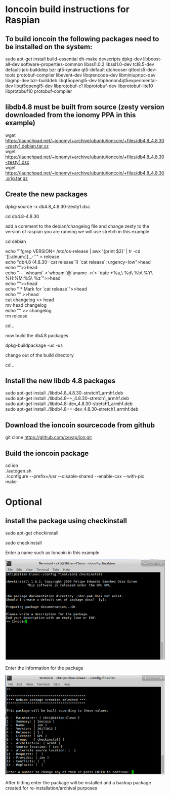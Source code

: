 Ioncoin build instructions for Raspian
======================================
To build ioncoin the following packages need to be installed on the system:
---------------------------------------------------------------------------
sudo apt-get install build-essential dh-make devscripts dpkg-dev libboost-all-dev software-properties-common libssl1.0.2 libssl1.0-dev tcl8.5-dev default-jdk-builddep bzr qt5-qmake qt5-default qtchooser qttools5-dev-tools protobuf-compiler libevent-dev libqrencode-dev libminiupnpc-dev libgmp-dev bzr-builddeb libqt5opengl5-dev libphonon4qt5experimental-dev  libqt5opengl5-dev libprotobuf-c1 libprotobuf-dev libprotobuf-lite10 libprotobuf10 protobuf-compiler

libdb4.8 must be built from source (zesty version downloaded from the ionomy PPA in this example)
----------------------------------------------------------------------------------------
wget https://launchpad.net/~ionomy/+archive/ubuntu/ioncoin/+files/db4.8_4.8.30-zesty1.debian.tar.xz  
wget https://launchpad.net/~ionomy/+archive/ubuntu/ioncoin/+files/db4.8_4.8.30-zesty1.dsc  
wget https://launchpad.net/~ionomy/+archive/ubuntu/ioncoin/+files/db4.8_4.8.30.orig.tar.gz  

Create the new packages
-----------------------
dpkg-source -x db4.8_4.8.30-zesty1.dsc

cd db4.8-4.8.30

add a comment to the debian/changelog file and change zesty to the version of raspian you are running we will use stretch in this example

cd debian

echo "\`fgrep VERSION\= /etc/os-release | awk '{print $2}' | tr -cd '[[:alnum:]]._-'\`" > release  
echo "db4.8 (4.8.30-\`cat release\`1) \`cat release\`; urgency=low">head  
echo "">>head  
echo "-- \`whoami\` <\`whoami\`@\`uname -n\`>   \`date +%a\,\ %d\ %b\ %Y\ %H:%M:%S\ %z\`">>head  
echo "">>head  
echo "  *  Mark for \`cat release\`">>head  
echo "" >>head  
cat changelog >> head  
mv head changelog  
echo "" >> changelog  
rm release

cd ..

now build the db4.8 packages

dpkg-buildpackage -uc -us

change out of the build directory

cd ..

Install the new libdb 4.8 packages
----------------------------------
sudo apt-get install ./libdb4.8_4.8.30-stretch1_armhf.deb  
sudo apt-get install ./libdb4.8++_4.8.30-stretch1_armhf.deb  
sudo apt-get install ./libdb4.8-dev_4.8.30-stretch1_armhf.deb  
sudo apt-get install ./libdb4.8++-dev_4.8.30-stretch1_armhf.deb

Download the ioncoin sourcecode from github
-------------------------------------------

git clone https://github.com/cevap/ion.git

Build the ioncoin package
-------------------------
cd ion  
./autogen.sh  
./configure --prefix=/usr --disable-shared --enable-cxx --with-pic  
make

Optional
========
install the package using checkinstall
--------------------------------------

sudo apt-get checkinstall

sudo checkinstall

Enter a name such as Ioncoin in this example


![](raspian-images/checkinstall1.png)

Enter the information for the package

![](raspian-images/checkinstall2.png)

After hitting enter the package will be installed and a backup package created for re-installation/archival purposes

